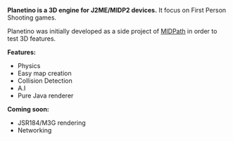 **Planetino is a 3D engine for J2ME/MIDP2 devices.** It focus on First Person Shooting games.

Planetino was initially developed as a side project of [MIDPath](http://midpath.thenesis.org) in order to test 3D features.

**Features:**
  * Physics
  * Easy map creation
  * Collision Detection
  * A.I
  * Pure Java renderer

**Coming soon:**
  * JSR184/M3G rendering
  * Networking


